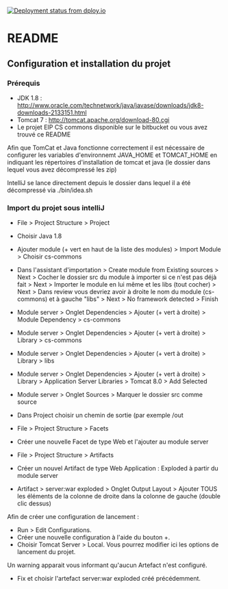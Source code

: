 [![Deployment status from dploy.io](https://smarteip.dploy.io/badge/45290641927501/17321.svg)](http://dploy.io)
# README #

## Configuration et installation du projet ##

### Prérequis ###

* JDK 1.8 : http://www.oracle.com/technetwork/java/javase/downloads/jdk8-downloads-2133151.html
* Tomcat 7 : http://tomcat.apache.org/download-80.cgi
* Le projet EIP CS commons disponible sur le bitbucket ou vous avez trouvé ce README

Afin que TomCat et Java fonctionne correctement il est nécessaire de configurer les variables d'environnemt JAVA_HOME et TOMCAT_HOME en indiquant les répertoires d'installation de tomcat et java (le dossier dans lequel vous avez décompressé les zip)

IntelliJ se lance directement depuis le dossier dans lequel il a été décompressé via ./bin/idea.sh

### Import du projet sous intelliJ ###

* File > Project Structure > Project
* Choisir Java 1.8

* Ajouter module (+ vert en haut de la liste des modules) > Import Module > Choisir cs-commons
* Dans l'assistant d'importation > Create module from Existing sources > Next > Cocher le dossier src du module à importer si ce n'est pas déjà fait > Next > Importer le module en lui même et les libs (tout cocher) > Next > Dans review vous devriez avoir à droite le nom du module (cs-commons) et à gauche "libs" > Next > No framework detected > Finish
* Module server > Onglet Dependencies > Ajouter (+ vert à droite) > Module Dependency > cs-commons
* Module server > Onglet Dependencies > Ajouter (+ vert à droite) > Library > cs-commons
* Module server > Onglet Dependencies > Ajouter (+ vert à droite) > Library > libs
* Module server > Onglet Dependencies > Ajouter (+ vert à droite) > Library > Application Server Libraries > Tomcat 8.0 > Add Selected
* Module server > Onglet Sources > Marquer le dossier src comme source

* Dans Project choisir un chemin de sortie (par exemple <repertoire eip>/out

* File > Project Structure > Facets
* Créer une nouvelle Facet de type Web et l'ajouter au module server
* File > Project Structure > Artifacts
* Créer un nouvel Artifact de type Web Application : Exploded à partir du module server
* Artifact > server:war exploded > Onglet Output Layout > Ajouter TOUS les éléments de la colonne de droite dans la colonne de gauche (double clic dessus)


Afin de créer une configuration de lancement :
* Run > Edit Configurations.
* Créer une nouvelle configuration à l'aide du bouton +.
* Choisir Tomcat Server > Local.
Vous pourrez modifier ici les options de lancement du projet.

Un warning apparait vous informant qu'aucun Artefact n'est configuré.
* Fix et choisir l'artefact server:war exploded créé précédemment.
